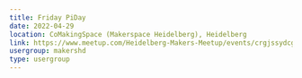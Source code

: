 ```yaml
---
title: Friday PiDay
date: 2022-04-29
location: CoMakingSpace (Makerspace Heidelberg), Heidelberg
link: https://www.meetup.com/Heidelberg-Makers-Meetup/events/crgjssydcgbmc/
usergroup: makershd
type: usergroup
---
```

